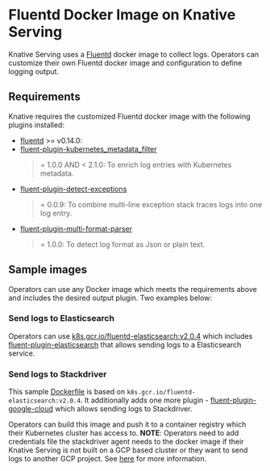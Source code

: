 # Fluentd Docker Image on Knative Serving

Knative Serving uses a [Fluentd](https://www.fluentd.org/) docker image to collect
logs. Operators can customize their own Fluentd docker image and configuration to
define logging output.

## Requirements

Knative requires the customized Fluentd docker image with the following plugins
installed:

* [fluentd](https://github.com/fluent/fluentd) >= v0.14.0:
* [fluent-plugin-kubernetes_metadata_filter](https://github.com/fabric8io/fluent-plugin-kubernetes_metadata_filter)
  >= 1.0.0 AND < 2.1.0: To enrich log entries with Kubernetes metadata.
* [fluent-plugin-detect-exceptions](https://github.com/GoogleCloudPlatform/fluent-plugin-detect-exceptions)
  >= 0.0.9: To combine multi-line exception stack traces logs into one log entry.
* [fluent-plugin-multi-format-parser](https://github.com/repeatedly/fluent-plugin-multi-format-parser)
  >= 1.0.0: To detect log format as Json or plain text.

## Sample images

Operators can use any Docker image which meets the requirements
above and includes the desired output plugin. Two examples below:

### Send logs to Elasticsearch

Operators can use
[k8s.gcr.io/fluentd-elasticsearch:v2.0.4](https://github.com/kubernetes/kubernetes/tree/master/cluster/addons/fluentd-elasticsearch/fluentd-es-image)
which includes
[fluent-plugin-elasticsearch](https://github.com/uken/fluent-plugin-elasticsearch)
that allows sending logs to a Elasticsearch service.

### Send logs to Stackdriver

This sample [Dockerfile](stackdriver/Dockerfile) is based on `k8s.gcr.io/fluentd-elasticsearch:v2.0.4`.
It additionally adds one more plugin -
[fluent-plugin-google-cloud](https://github.com/GoogleCloudPlatform/fluent-plugin-google-cloud)
which allows sending logs to Stackdriver.

Operators can build this image and push it to a container registry which
their Kubernetes cluster has access to. **NOTE**: Operators need to add
credentials file the stackdriver agent needs to the docker image if their
Knative Serving is not built on a GCP based cluster or they want to send logs to
another GCP project. See [here](https://cloud.google.com/logging/docs/agent/authorization) for more information.
